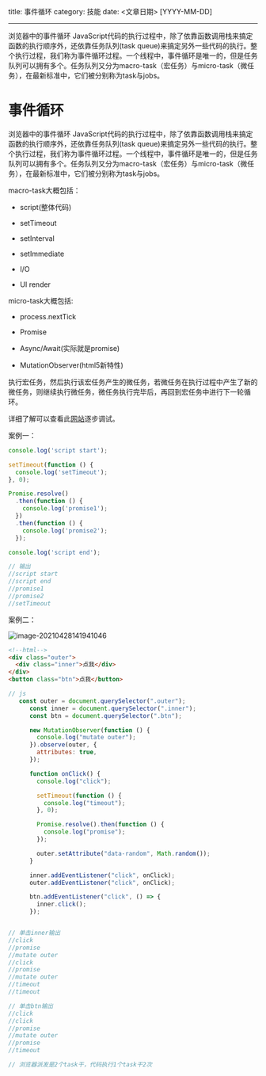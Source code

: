 title: 事件循环
category: 技能
date: <文章日期> [YYYY-MM-DD]

---

浏览器中的事件循环
JavaScript代码的执行过程中，除了依靠函数调用栈来搞定函数的执行顺序外，还依靠任务队列(task queue)来搞定另外一些代码的执行。整个执行过程，我们称为事件循环过程。一个线程中，事件循环是唯一的，但是任务队列可以拥有多个。任务队列又分为macro-task（宏任务）与micro-task（微任务），在最新标准中，它们被分别称为task与jobs。

<!--more-->

# 事件循环

浏览器中的事件循环
JavaScript代码的执行过程中，除了依靠函数调用栈来搞定函数的执行顺序外，还依靠任务队列(task queue)来搞定另外一些代码的执行。整个执行过程，我们称为事件循环过程。一个线程中，事件循环是唯一的，但是任务队列可以拥有多个。任务队列又分为macro-task（宏任务）与micro-task（微任务），在最新标准中，它们被分别称为task与jobs。

macro-task大概包括：

- script(整体代码)

- setTimeout

- setInterval

- setImmediate

- I/O

- UI render

micro-task大概包括:

- process.nextTick

- Promise

- Async/Await(实际就是promise)

- MutationObserver(html5新特性)



执行宏任务，然后执行该宏任务产生的微任务，若微任务在执行过程中产生了新的微任务，则继续执行微任务，微任务执行完毕后，再回到宏任务中进行下一轮循环。



详细了解可以查看此[网站](https://jakearchibald.com/2015/tasks-microtasks-queues-and-schedules/)逐步调试。

案例一：

```js
console.log('script start');

setTimeout(function () {
  console.log('setTimeout');
}, 0);

Promise.resolve()
  .then(function () {
    console.log('promise1');
  })
  .then(function () {
    console.log('promise2');
  });

console.log('script end');

// 输出 
//script start 
//script end
//promise1
//promise2
//setTimeout
```



案例二：

![image-20210428141941046](/images/event_loop.assets/image-20210428141941046.png)

```html
<!--html-->
<div class="outer">
  <div class="inner">点我</div>
</div>
<button class="btn">点我</button>
```

```js
// js
   const outer = document.querySelector(".outer");
      const inner = document.querySelector(".inner");
      const btn = document.querySelector(".btn");

      new MutationObserver(function () {
        console.log("mutate outer");
      }).observe(outer, {
        attributes: true,
      });

      function onClick() {
        console.log("click");

        setTimeout(function () {
          console.log("timeout");
        }, 0);

        Promise.resolve().then(function () {
          console.log("promise");
        });

        outer.setAttribute("data-random", Math.random());
      }

      inner.addEventListener("click", onClick);
      outer.addEventListener("click", onClick);

      btn.addEventListener("click", () => {
        inner.click();
      });


// 单击inner输出
//click
//promise
//mutate outer
//click
//promise
//mutate outer
//timeout
//timeout

// 单击btn输出
//click
//click
//promise
//mutate outer
//promise
//timeout

// 浏览器派发是2个task干，代码执行1个task干2次
```

